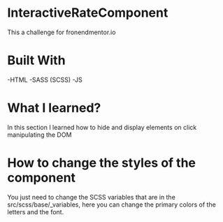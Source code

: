 # InteractiveRateComponent

This a challenge for fronendmentor.io

# Built With

-HTML
-SASS (SCSS)
-JS




# What I learned?

In this section I learned how to hide and display elements on click manipulating the DOM

# How to change the styles of the component

You just need to change the SCSS variables that are in the src/scss/base/_variables, here you can change the primary colors of the letters and the font.

